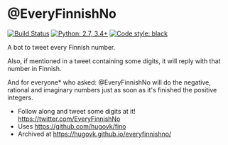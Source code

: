@EveryFinnishNo
===============

[![Build Status](https://travis-ci.org/hugovk/everyfinnishno.svg?branch=master)](https://travis-ci.org/hugovk/everyfinnishno)
[![Python: 2.7, 3.4+](https://img.shields.io/badge/python-2.7,_3.4+-blue.svg)](https://www.python.org/downloads/)
[![Code style: black](https://img.shields.io/badge/code%20style-black-000000.svg)](https://github.com/ambv/black)


A bot to tweet every Finnish number. 

Also, if mentioned in a tweet containing some digits, it will reply with that number in Finnish.

And for everyone* who asked: @EveryFinnishNo will do the negative, rational and imaginary numbers just as soon as it's finished the positive integers.

 * Follow along and tweet some digits at it! https://twitter.com/EveryFinnishNo
 * Uses https://github.com/hugovk/fino
 * Archived at https://hugovk.github.io/everyfinnishno/
